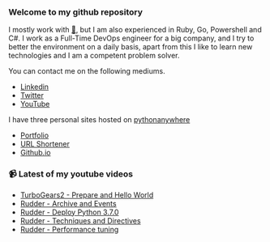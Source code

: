 ### Welcome to my github repository

I mostly work with [:snake:](https://www.python.org/), but I am also experienced in Ruby, Go, Powershell and C#. I work as a Full-Time DevOps engineer for a big company, and I try to better the environment on a daily basis, apart from this I like to learn new technologies and I am a competent problem solver.

You can contact me on the following mediums.
- [Linkedin](https://www.linkedin.com/in/r3ap3rpy)
- [Twitter](https://twitter.com/r3ap3rpy)
- [YouTube](https://www.youtube.com/channel/UC1qkMXH8d2I9DDAtBSeEHqg)

I have three personal sites hosted on [pythonanywhere](https://www.pythonanywhere.com/)
- [Portfolio](http://r3ap3rpy.pythonanywhere.com/)
- [URL Shortener](http://shortenpy.pythonanywhere.com/)
- [Github.io](https://r3ap3rpy.github.io/)

### :video_camera: Latest of my youtube videos
<!-- YOUTUBE:START -->
- [TurboGears2 - Prepare and Hello World](https://www.youtube.com/watch?v=RYDxtY5yR0k)
- [Rudder - Archive and Events](https://www.youtube.com/watch?v=M7bGGNbmse8)
- [Rudder - Deploy Python 3.7.0](https://www.youtube.com/watch?v=wn3EMuF-2ro)
- [Rudder - Techniques and Directives](https://www.youtube.com/watch?v=cleT8jJd3r8)
- [Rudder - Performance tuning](https://www.youtube.com/watch?v=__3tZYw9j3E)
<!-- YOUTUBE:END -->

